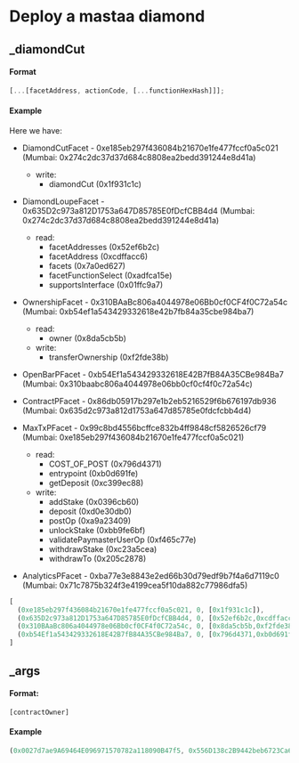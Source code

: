 # Deploy a mastaa diamond

## \_diamondCut

#### Format

```js
[...[facetAddress, actionCode, [...functionHexHash]]];
```

#### Example

Here we have:

- DiamondCutFacet - 0xe185eb297f436084b21670e1fe477fccf0a5c021 (Mumbai: 0x274c2dc37d37d684c8808ea2bedd391244e8d41a)
  - write:
    - diamondCut (0x1f931c1c)

- DiamondLoupeFacet - 0x635D2c973a812D1753a647D85785E0fDcfCBB4d4 (Mumbai: 0x274c2dc37d37d684c8808ea2bedd391244e8d41a)
  - read:
    - facetAddresses (0x52ef6b2c)
    - facetAddress (0xcdffacc6)
    - facets (0x7a0ed627)
    - facetFunctionSelect (0xadfca15e)
    - supportsInterface (0x01ffc9a7)

- OwnershipFacet - 0x310BAaBc806a4044978e06Bb0cf0CF4f0C72a54c (Mumbai: 0xb54ef1a543429332618e42b7fb84a35cbe984ba7)
  - read:
    - owner (0x8da5cb5b)
  - write:
    - transferOwnership (0xf2fde38b)

- OpenBarPFacet - 0xb54Ef1a543429332618E42B7fB84A35CBe984Ba7 (Mumbai: 0x310baabc806a4044978e06bb0cf0cf4f0c72a54c)
- ContractPFacet - 0x86db05917b297e1b2eb5216529f6b676197db936 (Mumbai: 0x635d2c973a812d1753a647d85785e0fdcfcbb4d4)
- MaxTxPFacet - 0x99c8bd4556bcffce832b4ff9848cf5826526cf79 (Mumbai: 0xe185eb297f436084b21670e1fe477fccf0a5c021)
  - read:
    - COST_OF_POST (0x796d4371)
    - entrypoint (0xb0d691fe)
    - getDeposit (0xc399ec88)
  - write:
    - addStake (0x0396cb60)
    - deposit (0xd0e30db0)
    - postOp (0xa9a23409)
    - unlockStake (0xbb9fe6bf)
    - validatePaymasterUserOp (0xf465c77e)
    - withdrawStake (0xc23a5cea)
    - withdrawTo (0x205c2878)

- AnalyticsPFacet - 0xba77e3e8843e2ed66b30d79edf9b7f4a6d7119c0 (Mumbai: 0x71c7875b324f3e4199cea5f10da882c77986dfa5)

```js
[
  (0xe185eb297f436084b21670e1fe477fccf0a5c021, 0, [0x1f931c1c]),
  (0x635D2c973a812D1753a647D85785E0fDcfCBB4d4, 0, [0x52ef6b2c,0xcdffacc6,0x7a0ed627,0xadfca15e,0x01ffc9a]),
  (0x310BAaBc806a4044978e06Bb0cf0CF4f0C72a54c, 0, [0x8da5cb5b,0xf2fde38b]),
  (0xb54Ef1a543429332618E42B7fB84A35CBe984Ba7, 0, [0x796d4371,0xb0d691fe,0xc399ec88,0x0396cb60,0xd0e30db0,0xa9a23409,0xbb9fe6bf,0xf465c77e,0xc23a5cea,0x205c2878])
]
```

## \_args

#### Format:

`[contractOwner]`

#### Example

```js
(0x0027d7ae9A69464E096971570782a118090B47f5, 0x556D138c2B9442beb6723Ca63AE0e71457942B6F, 5)
```
